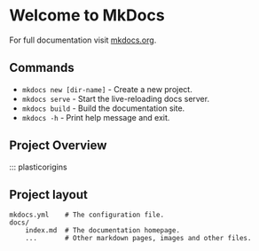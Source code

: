 # Welcome to MkDocs

For full documentation visit [mkdocs.org](https://www.mkdocs.org).

## Commands

* `mkdocs new [dir-name]` - Create a new project.
* `mkdocs serve` - Start the live-reloading docs server.
* `mkdocs build` - Build the documentation site.
* `mkdocs -h` - Print help message and exit.

## Project Overview

::: plasticorigins

## Project layout

    mkdocs.yml    # The configuration file.
    docs/
        index.md  # The documentation homepage.
        ...       # Other markdown pages, images and other files.
